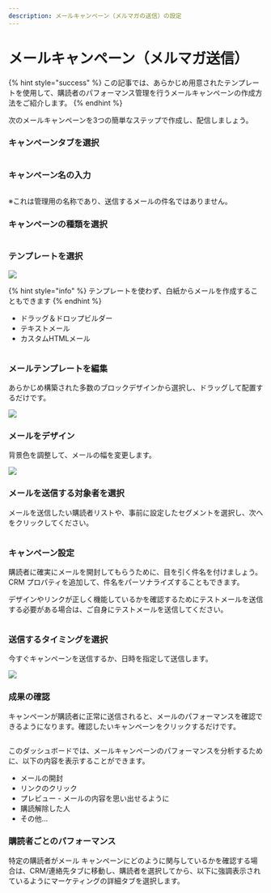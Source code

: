 ```yaml
---
description: メールキャンペーン（メルマガの送信）の設定
---
```


# メールキャンペーン（メルマガ送信）

{% hint style="success" %}
この記事では、あらかじめ用意されたテンプレートを使用して、購読者のパフォーマンス管理を行うメールキャンペーンの作成方法をご紹介します。
{% endhint %}

次のメールキャンペーンを3つの簡単なステップで作成し、配信しましょう。

### キャンペーンタブを選択

<figure><img src="../../.gitbook/assets/image (2).png" alt=""><figcaption></figcaption></figure>

### キャンペーン名の入力

<figure><img src="../../.gitbook/assets/image (3).png" alt=""><figcaption></figcaption></figure>

※これは管理用の名称であり、送信するメールの件名ではありません。

### キャンペーンの種類を選択

<figure><img src="../../.gitbook/assets/image (4).png" alt=""><figcaption></figcaption></figure>

### **テンプレートを選択** <a href="#select-your-template" id="select-your-template"></a>

![](../../.gitbook/assets/image-15.png)

{% hint style="info" %}
テンプレートを使わず、白紙からメールを作成することもできます
{% endhint %}

* ドラッグ＆ドロップビルダー
* テキストメール
* カスタムHTMLメール

<figure><img src="../../.gitbook/assets/image-16.png" alt=""><figcaption></figcaption></figure>

### **メールテンプレートを編集** <a href="#edit-your-email-template" id="edit-your-email-template"></a>

あらかじめ構築された多数のブロックデザインから選択し、ドラッグして配置するだけです。

![](../../.gitbook/assets/image-17.png)

### **メールをデザイン** <a href="#email-styling" id="email-styling"></a>

背景色を調整して、メールの幅を変更します。

![](../../.gitbook/assets/image-18.png)

### **メールを送信する対象者を選択** <a href="#select-your-audience" id="select-your-audience"></a>

メールを送信したい購読者リストや、事前に設定したセグメントを選択し、次へをクリックしてください。

<figure><img src="../../.gitbook/assets/image (5).png" alt=""><figcaption></figcaption></figure>

### **キャンペーン設定** <a href="#campaign-settings" id="campaign-settings"></a>

購読者に確実にメールを開封してもらうために、目を引く件名を付けましょう。CRM プロパティを追加して、件名をパーソナライズすることもできます。

デザインやリンクが正しく機能しているかを確認するためにテストメールを送信する必要がある場合は、ご自身にテストメールを送信してください。

<figure><img src="../../.gitbook/assets/image (6).png" alt=""><figcaption></figcaption></figure>

### **送信するタイミングを選択** <a href="#send-it" id="send-it"></a>

今すぐキャンペーンを送信するか、日時を指定して送信します。

![](../../.gitbook/assets/image-19.png)

### **成果の確認** <a href="#email-insights" id="email-insights"></a>

キャンペーンが購読者に正常に送信されると、メールのパフォーマンスを確認できるようになります。確認したいキャンペーンをクリックするだけです。

<figure><img src="../../.gitbook/assets/image (7).png" alt=""><figcaption></figcaption></figure>

このダッシュボードでは、メールキャンペーンのパフォーマンスを分析するために、以下の内容を表示することができます。

* メールの開封
* リンクのクリック
* プレビュー - メールの内容を思い出せるように
* 購読解除した人
* その他...

### 購読者ごとのパフォーマンス

特定の購読者がメール キャンペーンにどのように関与しているかを確認する場合は、CRM/連絡先タブに移動し、購読者を選択してから、以下に強調表示されているようにマーケティングの詳細タブを選択します。

<figure><img src="../../.gitbook/assets/image (28).png" alt=""><figcaption></figcaption></figure>
